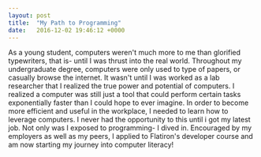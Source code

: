 ```yaml
---
layout: post
title:  "My Path to Programming"
date:   2016-12-02 19:46:12 +0000
---
```



As a young student, computers weren't much more to me than glorified typewriters, that is- until I was thrust into the real world. Throughout my undergraduate degree, computers were only used to type of papers, or casually browse the internet. It wasn't until I was worked as a lab researcher that I realized the true power and potential of computers. I realized a computer was still just a tool that could perform certain tasks exponentially faster than I could hope to ever imagine. In order to become more efficient and useful in the workplace, I needed to learn how to leverage computers. I never had the opportunity to this until i got my latest job. Not only was I exposed to programming- I dived in. Encouraged by my employers as well as my peers, I applied to Flatiron's developer course and am now starting my journey into computer literacy!

